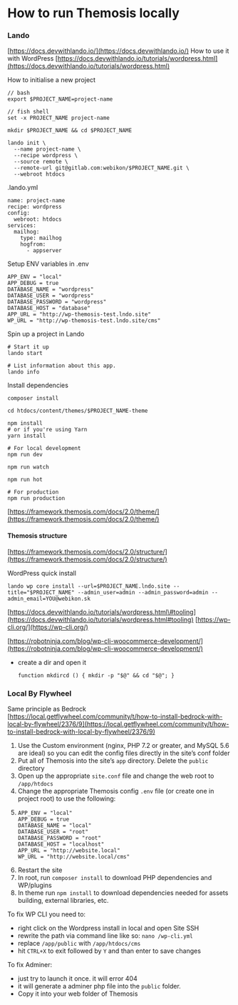 # How to run Themosis locally

### Lando

[https://docs.devwithlando.io/](https://docs.devwithlando.io/) How to use it with WordPress [https://docs.devwithlando.io/tutorials/wordpress.html](https://docs.devwithlando.io/tutorials/wordpress.html)

How to initialise a new project

```text
// bash
export $PROJECT_NAME=project-name

// fish shell
set -x PROJECT_NAME project-name
```

```text
mkdir $PROJECT_NAME && cd $PROJECT_NAME
```

```text
lando init \
  --name project-name \
  --recipe wordpress \
  --source remote \
  --remote-url git@gitlab.com:webikon/$PROJECT_NAME.git \
  --webroot htdocs
```

.lando.yml

```text
name: project-name
recipe: wordpress
config:
  webroot: htdocs
services:
  mailhog:
    type: mailhog
    hogfrom:
      - appserver
```

Setup ENV variables in .env

```text
APP_ENV = "local"
APP_DEBUG = true
DATABASE_NAME = "wordpress"
DATABASE_USER = "wordpress"
DATABASE_PASSWORD = "wordpress"
DATABASE_HOST = "database"
APP_URL = "http://wp-themosis-test.lndo.site"
WP_URL = "http://wp-themosis-test.lndo.site/cms"
```

Spin up a project in Lando

```text
# Start it up
lando start

# List information about this app.
lando info
```

Install dependencies

```text
composer install

cd htdocs/content/themes/$PROJECT_NAME-theme

npm install
# or if you're using Yarn
yarn install

# For local development
npm run dev

npm run watch

npm run hot

# For production
npm run production
```

[https://framework.themosis.com/docs/2.0/theme/](https://framework.themosis.com/docs/2.0/theme/)

#### Themosis structure

[https://framework.themosis.com/docs/2.0/structure/](https://framework.themosis.com/docs/2.0/structure/)

WordPress quick install

```text
lando wp core install --url=$PROJECT_NAME.lndo.site --title="$PROJECT_NAME" --admin_user=admin --admin_password=admin --admin_email=YOU@webikon.sk
```

[https://docs.devwithlando.io/tutorials/wordpress.html\#tooling](https://docs.devwithlando.io/tutorials/wordpress.html#tooling) [https://wp-cli.org/](https://wp-cli.org/)

[https://robotninja.com/blog/wp-cli-woocommerce-development/](https://robotninja.com/blog/wp-cli-woocommerce-development/)

* create a dir and open it

  ```text
  function mkdircd () { mkdir -p "$@" && cd "$@"; }
  ```

### 

### Local By Flywheel

Same principle as Bedrock  
[https://local.getflywheel.com/community/t/how-to-install-bedrock-with-local-by-flywheel/2376/9](https://local.getflywheel.com/community/t/how-to-install-bedrock-with-local-by-flywheel/2376/9)

1. Use the Custom environment \(nginx, PHP 7.2 or greater, and MySQL 5.6 are ideal\) so you can edit the config files directly in the site’s conf folder
2. Put all of Themosis into the site’s `app` directory. Delete the `public` directory
3. Open up the appropriate `site.conf` file and change the web root to `/app/htdocs`
4. Change the appropriate Themosis config `.env` file \(or create one in project root\) to use the following:
5. ```text
   APP_ENV = "local"
   APP_DEBUG = true
   DATABASE_NAME = "local"
   DATABASE_USER = "root"
   DATABASE_PASSWORD = "root"
   DATABASE_HOST = "localhost"
   APP_URL = "http://website.local"
   WP_URL = "http://website.local/cms"
   ```
6. Restart the site
7. In root, run `composer install` to download PHP dependencies and WP/plugins
8. In theme run `npm install` to download dependencies needed for assets building, external libraries, etc.

To fix WP CLI you need to:

* right click on the Wordpress install in local and open Site SSH
* rewrite the path via command line like so: `nano /wp-cli.yml`
* replace `/app/public` with `/app/htdocs/cms`
* hit `CTRL+X` to exit followed by `Y` and than enter to save changes

To fix Adminer:

* just try to launch it once. it will error 404
* it will generate a adminer php file into the `public` folder.
* Copy it into your web folder of Themosis

